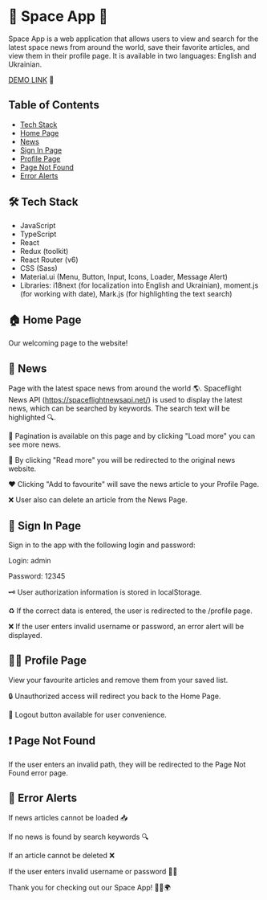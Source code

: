 # 🚀 Space App 🚀

Space App is a web application that allows users to view and search for the latest space news from around the world, save their favorite articles, and view them in their profile page. It is available in two languages: English and Ukrainian.

[DEMO LINK](https://pelahiia.github.io/space_app/) 💫

## Table of Contents

- [Tech Stack](#-tech-stack)
- [Home Page](#-home-page)
- [News](#-news)
- [Sign In Page](#-sign-in-page)
- [Profile Page](#-profile-page)
- [Page Not Found](#-page-not-found)
- [Error Alerts](#-error-alerts)

## 🛠️ Tech Stack

- JavaScript
- TypeScript
- React
- Redux (toolkit)
- React Router (v6)
- CSS (Sass)
- Material.ui (Menu, Button, Input, Icons, Loader, Message Alert)
- Libraries: i18next (for localization into English and Ukrainian), moment.js (for working with date), Mark.js (for highlighting the text search)

## 🏠 Home Page

Our welcoming page to the website!

## 📰 News

Page with the latest space news from around the world 🌎. Spaceflight News API (https://spaceflightnewsapi.net/) is used to display the latest news, which can be searched by keywords. The search text will be highlighted 🔍.

🔘 Pagination is available on this page and by clicking "Load more" you can see more news.

🔗 By clicking "Read more" you will be redirected to the original news website.

❤️ Clicking "Add to favourite" will save the news article to your Profile Page.

❌ User also can delete an article from the News Page.


## 👤 Sign In Page

Sign in to the app with the following login and password:

Login: admin

Password: 12345

🗝️ User authorization information is stored in localStorage.

♻️ If the correct data is entered, the user is redirected to the /profile page.

❌ If the user enters invalid username or password, an error alert will be displayed.


## 👩‍🦰 Profile Page

View your favourite articles and remove them from your saved list.

🔒 Unauthorized access will redirect you back to the Home Page.

🚪 Logout button available for user convenience.


## ❗ Page Not Found

If the user enters an invalid path, they will be redirected to the Page Not Found error page.

## 🚫 Error Alerts

If news articles cannot be loaded 📥

If no news is found by search keywords 🔍

If an article cannot be deleted ❌

If the user enters invalid username or password 🙅‍♀️


Thank you for checking out our Space App! 🚀🌌🌍
